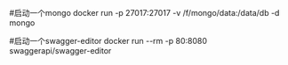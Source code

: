 #启动一个mongo
docker run -p 27017:27017 -v /f/mongo/data:/data/db -d mongo

#启动一个swagger-editor 
docker run --rm -p 80:8080 swaggerapi/swagger-editor
